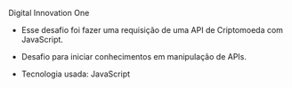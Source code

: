 Digital Innovation One
 
- Esse desafio foi fazer uma requisição de uma API de Criptomoeda com JavaScript. 
- Desafio para iniciar conhecimentos em manipulação de APIs.


- Tecnologia usada: JavaScript